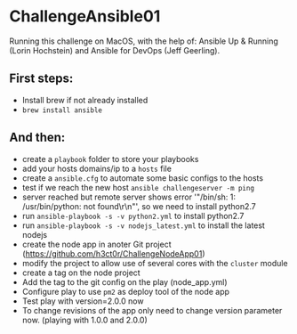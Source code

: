 # ChallengeAnsible01

Running this challenge on MacOS, with the help of: Ansible Up & Running (Lorin Hochstein) and Ansible for DevOps (Jeff Geerling).

## First steps:

- Install brew if not already installed
- `brew install ansible`

## And then:

- create a `playbook` folder to store your playbooks
- add your hosts domains/ip to a `hosts` file
- create a `ansible.cfg` to automate some basic configs to the hosts
- test if we reach the new host
	`ansible challengeserver -m ping`
- server reached but remote server shows error '"/bin/sh: 1: /usr/bin/python: not found\r\n"', so we need to install python2.7
- run `ansible-playbook -s -v python2.yml` to install python2.7
- run `ansible-playbook -s -v nodejs_latest.yml` to install the latest nodejs
- create the node app in anoter Git project (https://github.com/h3ct0r/ChallengeNodeApp01)
- modify the project to allow use of several cores with the `cluster` module
- create a tag on the node project
- Add the tag to the git config on the play (node_app.yml)
- Configure play to use `pm2` as deploy tool of the node app 
- Test play with version=2.0.0 now
- To change revisions of the app only need to change version parameter now. (playing with 1.0.0 and 2.0.0)